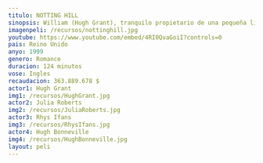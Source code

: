 ```yaml
---
titulo: NOTTING HILL
sinopsis: William (Hugh Grant), tranquilo propietario de una pequeña librería de viajes en el popular barrio londinense de Notting Hill, conoce un día por casualidad a la famosa Anna Scott (Julia Roberts), la estrella más rutilante del firmamento cinematográfico actual. Desde el momento en que la actriz entra en su tienda, la vida de William empezará a cambiar.
imagenpeli: /recursos/nottinghill.jpg
youtube: https://www.youtube.com/embed/4RI0QvaGoiI?controls=0
pais: Reino Unido
anyo: 1999
genero: Romance
duracion: 124 minutos
vose: Ingles
recaudacion: 363.889.678 $
actor1: Hugh Grant
img1: /recursos/HughGrant.jpg
actor2: Julia Roberts
img2: /recursos/JuliaRoberts.jpg
actor3: Rhys Ifans
img3: /recursos/RhysIfans.jpg
actor4: Hugh Bonneville
img4: /recursos/HughBonneville.jpg
layout: peli
---
```

